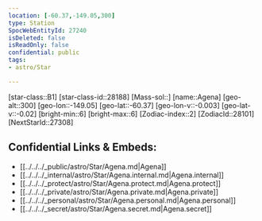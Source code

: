 ```yaml
---
location: [-60.37,-149.05,300]
type: Station
SpocWebEntityId: 27240
isDeleted: false
isReadOnly: false
confidential: public
tags:
- astro/Star

---
```

[star-class::B1]
[star-class-id::28188]
[Mass-sol::]
[name::Agena]
[geo-alt::300]
[geo-lon::-149.05]
[geo-lat::-60.37]
[geo-lon-v::-0.003]
[geo-lat-v::-0.02]
[bright-min::6]
[bright-max::6]
[Zodiac-index::2]
[ZodiacId::28101]
[NextStarId::27308]



## Confidential Links & Embeds: 
- [[../../../_public/astro/Star/Agena.md|Agena]] 
- [[../../../_internal/astro/Star/Agena.internal.md|Agena.internal]] 
- [[../../../_protect/astro/Star/Agena.protect.md|Agena.protect]] 
- [[../../../_private/astro/Star/Agena.private.md|Agena.private]] 
- [[../../../_personal/astro/Star/Agena.personal.md|Agena.personal]] 
- [[../../../_secret/astro/Star/Agena.secret.md|Agena.secret]]

